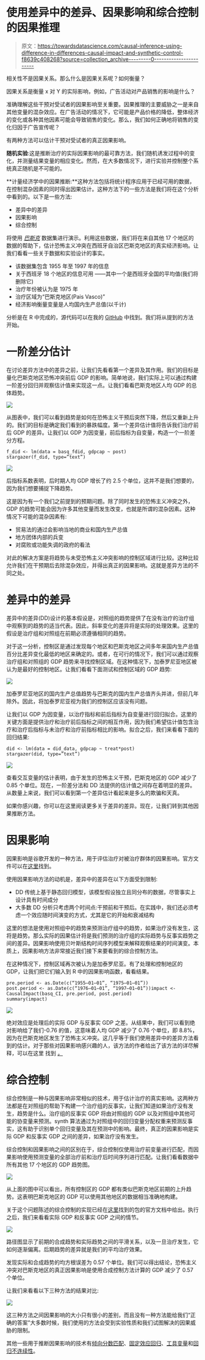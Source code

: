 # 使用差异中的差异、因果影响和综合控制的因果推理

> 原文：<https://towardsdatascience.com/causal-inference-using-difference-in-differences-causal-impact-and-synthetic-control-f8639c408268?source=collection_archive---------0----------------------->

相关性不是因果关系。那么什么是因果关系呢？如何衡量？

因果关系是衡量 x 对 Y 的实际影响，例如，广告活动对产品销售的影响是什么？

准确理解这些干预对受试者的因果影响至关重要。因果推理的主要威胁之一是来自其他变量的混杂效应。在广告活动的情况下，它可能是产品价格的降低，整体经济的变化或各种其他因素可能会导致销售的变化。那么，我们如何正确地将销售的变化归因于广告宣传呢？

有两种方法可以估计干预对受试者的真正因果影响。

**随机实验**:这是推断治疗的实际因果影响的最可靠方法，我们随机诱发过程中的变化，并测量结果变量的相应变化。然而，在大多数情况下，进行实验并控制整个系统真正随机是不可能的。

**计量经济学中的因果推断:**这种方法包括将统计程序应用于已经可用的数据，在控制混杂因素的同时得出因果估计。这种方法下的一些方法是我们将在这个分析中看到的。以下是一些方法:

*   差异中的差异
*   因果影响
*   综合控制

将使用 [*巴斯克*](https://www.rdocumentation.org/packages/Synth/versions/1.1-5/topics/basque) 数据集进行演示。利用这些数据，我们将在来自其他 17 个地区的数据的帮助下，估计恐怖主义冲突在西班牙自治区巴斯克地区的真实经济影响。让我们看看一些关于数据和实验设计的事实。

*   该数据集包含 1955 年至 1997 年的信息
*   关于西班牙 18 个地区的信息可用
    ——其中一个是西班牙全国的平均值(我们将删除它)
*   治疗年份被认为是 1975 年
*   治疗区域为“巴斯克地区(Pais Vasco)”
*   经济影响衡量变量是人均国内生产总值(以千计)

分析是在 R 中完成的，源代码可以在我的 [GitHub](https://github.com/prasanna7/Causal_Inference/tree/master/Basque) 中找到。我们将从提到的方法开始。

# 一阶差分估计

在讨论差异方法中的差异之前，让我们先看看第一个差异及其作用。我们的目标是量化巴斯克地区恐怖冲突前后 GDP 的影响。简单地说，我们实际上可以通过构建一阶差分回归并观察估计值来实现这一点。让我们看看巴斯克地区人均 GDP 的总体趋势。

![](img/5a7a294333362f02fe03cd04638d0847.png)

从图表中，我们可以看到趋势是如何在恐怖主义干预后突然下降，然后又重新上升的。我们的目标是确定我们看到的暴跌幅度。第一个差异估计值将告诉我们治疗前后 GDP 的差异。让我们以 GDP 为因变量，前后指标为自变量，构造一个一阶差分方程。

```
f_did <- lm(data = basq_fdid, gdpcap ~ post)
stargazer(f_did, type=”text”)
```

![](img/f290afa800f9664374079b2d664e328f.png)

后指标系数表明，后时期人均 GDP 增长了约 2.5 个单位，这并不是我们想要的，因为我们想要捕捉下降趋势。

这是因为有一个我们之前提到的预期问题。除了同时发生的恐怖主义冲突之外，GDP 的趋势可能会因为许多其他变量而发生改变，也就是所谓的混杂因素。这种情况下可能的混杂因素有:

*   贸易法的通过会影响当地的商业和国内生产总值
*   地方团体内部的兵变
*   对腐败或功能失调的政府的看法

对此的解决方案是将趋势与未受恐怖主义冲突影响的控制区域进行比较。这种比较允许我们在干预期后去除混杂效应，并得出真正的因果影响。这就是差异方法的不同之处。

# 差异中的差异

差异中的差异(DD)设计的基本假设是，对照组的趋势提供了在没有治疗的治疗组中观察到的趋势的适当代表。因此，斜率变化的差异将是实际的处理效果。这里的假设是治疗组和对照组在前期必须遵循相同的趋势。

对于这一分析，控制区是通过发现每个地区和巴斯克地区之间多年来国内生产总值百分比差异变化最低的地区来确定的。或者，在可行的情况下，我们可以通过观察治疗组和对照组的 GDP 趋势来寻找控制区域。在这种情况下，加泰罗尼亚地区被认为是最好的控制地区。让我们看看下面测试和控制区域的 GDP 趋势:

![](img/27d64349ad810d5663f4d7cbf9d11668.png)

加泰罗尼亚地区的国内生产总值趋势与巴斯克的国内生产总值齐头并进，但前几年除外。因此，将加泰罗尼亚视为我们的控制区应该没有问题。

让我们以 GDP 为因变量，以治疗指标和前后指标为自变量进行回归拟合。这里的关键方面是提供治疗和治疗前后指标之间的相互作用，因为我们希望估计值包含治疗和治疗后指标与未治疗和治疗前指标相比的影响。拟合之后，我们来看看下面的回归结果:

```
did <- lm(data = did_data, gdpcap ~ treat*post)
stargazer(did, type=”text”)
```

![](img/7bf41f2500d7c4ee8f72df19fa955b46.png)

查看交互变量的估计表明，由于发生的恐怖主义干预，巴斯克地区的 GDP 减少了 0.85 个单位。现在，一阶差分法和 DD 法提供的估计值之间存在着明显的差异。从数量上来说，我们可以看到第一个差异估计看起来是多么的欺骗和天真。

如果你感兴趣，你可以在这里阅读更多关于差异的差异。现在，让我们转到其他因果推断方法。

# 因果影响

因果影响是谷歌开发的一种方法，用于评估治疗对被治疗群体的因果影响。官方文件可以在[这里](https://google.github.io/CausalImpact/CausalImpact.html)找到。

使用因果影响方法的动机是，差异中的差异在以下方面受到限制:

*   DD 传统上基于静态回归模型，该模型假设独立且同分布的数据，尽管事实上设计具有时间成分
*   大多数 DD 分析只考虑两个时间点:干预前和干预后。在实践中，我们还必须考虑一个效应随时间演变的方式，尤其是它的开始和衰减结构

这里的想法是使用对照组中的趋势来预测治疗组中的趋势，如果治疗没有发生，这将是趋势。那么实际的因果估计将是我们预测的治疗组的实际趋势与反事实趋势之间的差异。因果影响使用贝叶斯结构时间序列模型来解释观察结果的时间演变。本质上，因果影响方法非常接近我们接下来要看到的综合控制方法。

在这种情况下，控制区域再次被认为是加泰罗尼亚。有了处理和控制地区的 GDP，让我们把它们输入到 R 中的因果影响函数，看看结果。

```
pre.period <- as.Date(c(“1955–01–01”, “1975–01–01”))
post.period <- as.Date(c(“1976–01–01”, “1997–01–01”))impact <- CausalImpact(basq_CI, pre.period, post.period)
summary(impact)
```

![](img/ca1e42132aaae8817c660d90f07a26df.png)

绝对效应是处理后的实际 GDP 与反事实 GDP 之差。从结果中，我们可以看到绝对影响给了我们-0.76 的值，这意味着人均 GDP 减少了 0.76 个单位，即 8.8%，因为在巴斯克地区发生了恐怖主义冲突。这几乎等于我们使用差异中的差异方法看到的估计。对于那些对因果影响感兴趣的人，该方法的作者给出了该方法的详尽解释，可以在这里 找到 [*。*](https://storage.googleapis.com/pub-tools-public-publication-data/pdf/41854.pdf)

# 综合控制

综合控制是一种与因果影响非常相似的技术，用于估计治疗的真实影响。这两种方法都是在对照组的帮助下构建一个治疗组的反事实，让我们知道如果治疗没有发生，趋势是什么。治疗组的反事实 GDP 将由对照组的 GDP 以及对照组中其他可能的协变量来预测。synth 算法通过为对照组中的回归变量分配权重来预测反事实，这有助于识别单个回归变量及其在预测中的影响。最终，真正的因果影响是实际 GDP 和反事实 GDP 之间的差异，如果治疗没有发生。

综合控制和因果影响之间的区别在于，综合控制仅使用治疗前变量进行匹配，而因果影响使用预测变量的全部治疗前和治疗后时间序列进行匹配。让我们看看数据中所有其他 17 个地区的 GDP 趋势图。

![](img/ef06dc9e89b11bd1a16adeaea034c604.png)

从上面的图中可以看出，所有控制区的 GDP 都有类似巴斯克地区前期的上升趋势。这表明巴斯克地区的 GDP 可以使用其他地区的数据相当准确地构建。

关于这个问题陈述的综合控制的实现已经在[这里](https://cran.r-project.org/web/packages/Synth/Synth.pdf)找到的包的官方文档中给出。执行之后，我们来看看实际 GDP 和反事实 GDP 之间的情节。

![](img/bc00c4c74582e502c81e2926b1449308.png)

路径图显示了前期的合成趋势和实际趋势之间的平滑关系，以及一旦治疗发生，它如何逐渐偏离。后期趋势的差异就是我们的平均治疗效果。

发现实际和合成趋势的均方根误差为 0.57 个单位。我们可以得出结论，恐怖主义冲突对巴斯克地区的真正因果影响是使用合成控制方法计算的 GDP 减少了 0.57 个单位。

让我们来看看以下三种方法的结果对比:

![](img/157cdccc650838f434fb4c6606523117.png)

这三种方法之间因果影响的大小只有很小的差别，而且没有一种方法能给我们“正确的答案”大多数时候，我们使用的方法会受到实验性质和我们试图解决的因果威胁的限制。

其他一些用于推断因果影响的技术有[倾向分数匹配](https://www.statisticshowto.datasciencecentral.com/propensity-score-matching/)、[固定效应回归](https://www.statisticshowto.datasciencecentral.com/experimental-design/fixed-effects-random-mixed-omitted-variable-bias/)、[工具变量](https://www.statisticshowto.datasciencecentral.com/instrumental-variable/)和[回归不连续性](https://www.socialresearchmethods.net/kb/quasird.htm)。